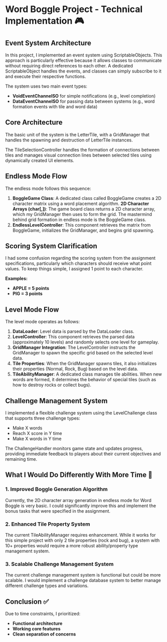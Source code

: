 # Word Boggle Project - Technical Implementation 🎮

## Event System Architecture

In this project, I implemented an event system using ScriptableObjects. This approach is particularly effective because it allows classes to communicate without requiring direct references to each other. A dedicated ScriptableObject handles the events, and classes can simply subscribe to it and execute their respective functions.

The system uses two main event types:
* **VoidEventChannelSO** for simple notifications (e.g., level completion)
* **DataEventChannelSO** for passing data between systems (e.g., word formation events with tile and word data)

## Core Architecture

The basic unit of the system is the LetterTile, with a GridManager that handles the spawning and destruction of LetterTile instances.

The TileSelectionController handles the formation of connections between tiles and manages visual connection lines between selected tiles using dynamically created UI elements.

## Endless Mode Flow

The endless mode follows this sequence:

1. **BoggleGame Class**: A dedicated class called BoggleGame creates a 2D character matrix using a word placement algorithm. **2D Character Arrays (char[,])**: The game board class returns a 2D character array, which my GridManager then uses to form the grid. The mastermind behind grid formation in endless mode is the BoggleGame class.
2. **EndlessLevelController**: This component retrieves the matrix from BoggleGame, initializes the GridManager, and begins grid spawning.

## Scoring System Clarification

I had some confusion regarding the scoring system from the assignment specifications, particularly which characters should receive what point values. To keep things simple, I assigned 1 point to each character.

**Examples:**
* **APPLE = 5 points**
* **PIG = 3 points**

## Level Mode Flow

The level mode operates as follows:

1. **DataLoader**: Level data is parsed by the DataLoader class.
2. **LevelController**: This component retrieves the parsed data (approximately 10 levels) and randomly selects one level for gameplay.
3. **GridManager Integration**: The LevelController instructs the GridManager to spawn the specific grid based on the selected level data.
4. **Tile Properties**: When the GridManager spawns tiles, it also initializes their properties (Normal, Rock, Bug) based on the level data.
5. **TileAbilityManager**: A dedicated class manages tile abilities. When new words are formed, it determines the behavior of special tiles (such as how to destroy rocks or collect bugs).

## Challenge Management System

I implemented a flexible challenge system using the LevelChallenge class that supports three challenge types:
* Make X words
* Reach X score in Y time
* Make X words in Y time

The ChallengeHandler monitors game state and updates progress, providing immediate feedback to players about their current objectives and remaining time.

## What I Would Do Differently With More Time 🚀

### 1. Improved Boggle Generation Algorithm

Currently, the 2D character array generation in endless mode for Word Boggle is very basic. I could significantly improve this and implement the bonus tasks that were specified in the assignment.

### 2. Enhanced Tile Property System

The current TileAbilityManager requires enhancement. While it works for this simple project with only 2 tile properties (rock and bug), a system with 10+ properties would require a more robust ability/property type management system.

### 3. Scalable Challenge Management System

The current challenge management system is functional but could be more scalable. I would implement a challenge database system to better manage different challenge types and variations.

## Conclusion ✅

Due to time constraints, I prioritized:
* **Functional architecture**
* **Working core features**
* **Clean separation of concerns**
